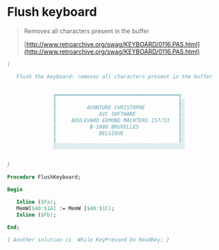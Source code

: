 # Flush keyboard

> Removes all characters present in the buffer
>
> [http://www.retroarchive.org/swag/KEYBOARD/0116.PAS.html](http://www.retroarchive.org/swag/KEYBOARD/0116.PAS.html)

```pascal
{

   Flush the keyboard: removes all characters present in the buffer


               ╔════════════════════════════════════════╗
               ║                                        ║░
               ║          AVONTURE CHRISTOPHE           ║░
               ║              AVC SOFTWARE              ║░
               ║     BOULEVARD EDMOND MACHTENS 157/53   ║░
               ║           B-1080 BRUXELLES             ║░
               ║              BELGIQUE                  ║░
               ║                                        ║░
               ░░░░░░░░░░░░░░░░░░░░░░░░░░░░░░░░░░░░░░░░░░░
               

}

Procedure FlushKeyboard;

Begin

   Inline ($Fa);
   MemW[$40:$1A] := MemW [$40:$1C];
   Inline ($Fb);

End;

{ Another solution is  While KeyPressed Do ReadKey; }
```
